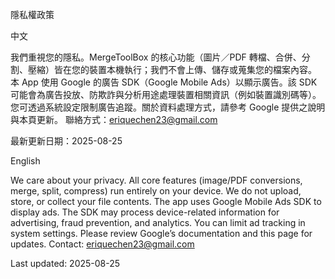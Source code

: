 隱私權政策

中文

我們重視您的隱私。MergeToolBox 的核心功能（圖片／PDF 轉檔、合併、分割、壓縮）皆在您的裝置本機執行；我們不會上傳、儲存或蒐集您的檔案內容。
本 App 使用 Google 的廣告 SDK（Google Mobile Ads）以顯示廣告。該 SDK 可能會為廣告投放、防欺詐與分析用途處理裝置相關資訊（例如裝置識別碼等）。您可透過系統設定限制廣告追蹤。關於資料處理方式，請參考 Google 提供之說明與本頁更新。
聯絡方式：eriquechen23@gmail.com

最新更新日期：2025-08-25

English

We care about your privacy. All core features (image/PDF conversions, merge, split, compress) run entirely on your device. We do not upload, store, or collect your file contents.
The app uses Google Mobile Ads SDK to display ads. The SDK may process device-related information for advertising, fraud prevention, and analytics. You can limit ad tracking in system settings. Please review Google’s documentation and this page for updates.
Contact: eriquechen23@gmail.com

Last updated: 2025-08-25
